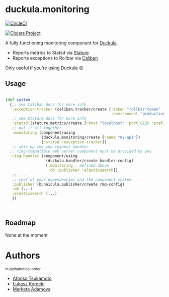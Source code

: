# duckula.monitoring

[![CircleCI](https://circleci.com/gh/nomnom-insights/nomnom.duckula.monitoring.svg?style=svg)](https://circleci.com/gh/nomnom-insights/nomnom.duckula.monitoring)

[![Clojars Project](https://img.shields.io/clojars/v/nomnom/duckula.monitoring.svg)](https://clojars.org/nomnom/duckula.monitoring)

A fully functioning monitoring component for [Duckula](https://github.com/nomnom-insights/nomnom.duckula).

- Reports metrics to Statsd via [Stature](https://github.com/nomnom-insights/nomnom.stature)
- Reports exceptions to Rollbar via [Caliban](https://github.com/nomnom-insights/nomnom.caliban)

Only useful if you're using Duckula :wink:

## Usage

```clojure

(def system
  {;; see Caliban docs for more info
   :exception-tracker (caliban.tracker/create {:token "rollbar-token"
                                               :environment "production"})
   ;; see Stature docs for more info
   :statsd (stature.metrics/create {:host "localhost" :port 8125 :prefix "duckula-test"})
   ;; put it all together
   :monitoring (component/using
                (duckula.monitoring/create {:name "my-api"})
                [:statsd :exception-tracker])
   ;; sets up the web request handler
  ;; ring-compatible web server component must be provided by you
  :ring-handler (component/using
                  (duckula.handler/create handler-config)
                  [:monitoring ; defined above
                   :db :publisher :elasticsearch])
   ;; ----
   ;; rest of your dependencies and the component system
   :publisher (bunnicula.publisher/create rmq-config)
   :db (...)
   :elasticsearch (...)
   })




```

## Roadmap

None at the moment

# Authors

<sup>In alphabetical order</sup>

- [Afonso Tsukamoto](https://github.com/AfonsoTsukamoto)
- [Łukasz Korecki](https://github.com/lukaszkorecki)
- [Marketa Adamova](https://github.com/MarketaAdamova)
